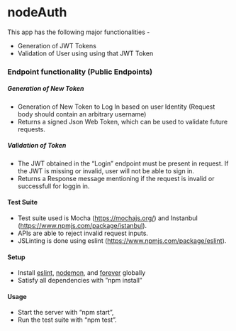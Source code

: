 # nodeAuth

This app has the following major functionalities -
- Generation of JWT Tokens
- Validation of User using using that JWT Token


### Endpoint functionality (Public Endpoints)

##### Generation of New Token
- Generation of New Token to Log In based on user Identity (Request body should contain an arbitrary username)
- Returns a signed Json Web Token, which can be used to validate future requests.


##### Validation of Token
- The JWT obtained in the “Login” endpoint must be present in request. If the JWT is missing or invalid, user will not be able to sign in.
- Returns a Response message mentioning if the request is invalid or successfull for loggin in.


#### Test Suite 
- Test suite used is Mocha (https://mochajs.org/) and Instanbul (https://www.npmjs.com/package/istanbul).
- APIs are able to reject invalid request inputs.
- JSLinting is done using eslint (https://www.npmjs.com/package/eslint).

#### Setup
- Install [eslint](https://www.npmjs.com/package/eslint), [nodemon](https://www.npmjs.com/package/nodemon), and [forever](https://www.npmjs.com/package/forever) globally
- Satisfy all dependencies with ”npm install”

#### Usage
- Start the server with “npm start”,
- Run the test suite with “npm test”.

